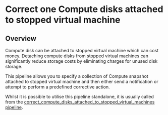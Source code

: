 # Correct one Compute disks attached to stopped virtual machine

## Overview

Compute disk can be attached to stopped virtual machine which can cost money. Detaching compute disks from stopped virtual machines can significantly reduce storage costs by eliminating charges for unused disk storage.

This pipeline allows you to specify a collection of Compute snapshot attached to stopped virtual machine and then either send a notification or attempt to perform a predefined corrective action.

Whilst it is possible to utilise this pipeline standalone, it is usually called from the [correct_compute_disks_attached_to_stopped_virtual_machines pipeline](https://hub.flowpipe.io/mods/turbot/azure_thrifty/pipelines/azure_thrifty.pipeline.correct_compute_disks_attached_to_stopped_virtual_machines).